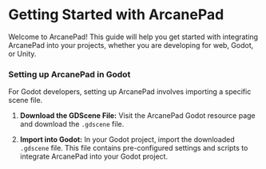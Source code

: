 # Getting Started with ArcanePad

Welcome to ArcanePad! This guide will help you get started with integrating ArcanePad into your projects, whether you are developing for web, Godot, or Unity.

### Setting up ArcanePad in Godot

For Godot developers, setting up ArcanePad involves importing a specific scene file.

1. **Download the GDScene File:**
Visit the ArcanePad Godot resource page and download the `.gdscene` file.

2. **Import into Godot:**
In your Godot project, import the downloaded `.gdscene` file. This file contains pre-configured settings and scripts to integrate ArcanePad into your Godot project.